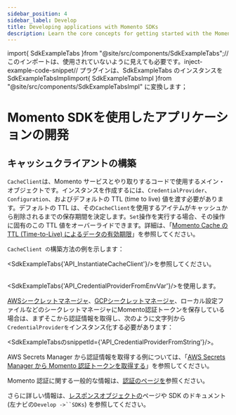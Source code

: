 ```yaml
---
sidebar_position: 4
sidebar_label: Develop
title: Developing applications with Momento SDKs
description: Learn the core concepts for getting started with the Momento SDKs.
---
```


import{ SdkExampleTabs }from "@site/src/components/SdkExampleTabs";// このインポートは、使用されていないように見えても必要です。inject-example-code-snippet// プラグインは、SdkExampleTabs のインスタンスを SdkExampleTabsImplimport{ SdkExampleTabsImpl }from "@site/src/components/SdkExampleTabsImpl" に変換します；

# Momento SDKを使用したアプリケーションの開発



## キャッシュクライアントの構築

`CacheClient`は、Momento サービスとやり取りするコードで使用するメイン・オブジェクトです。インスタンスを作成するには、`CredentialProvider`、`Configuration`、およびデフォルトの TTL (time to live) 値を渡す必要があります。デフォルトの TTL は、その`CacheClient`を使用するアイテムがキャッシュから削除されるまでの保存期間を決定します。`Set`操作を実行する場合、その操作に固有のこの TTL 値をオーバーライドできます。詳細は、「[Momento Cache の TTL (Time-to-Live) によるデータの有効期限](./learn/how-it-works/expire-data-with-ttl)」を参照してください。

`CacheClient の`構築方法の例を示します：

\<SdkExampleTabs{'API_InstantiateCacheClient'}/>を参照してください。

##



\<SdkExampleTabs{'API_CredentialProviderFromEnvVar'}/>を使用します。

[AWSシークレットマネージャ](https://aws.amazon.com/secrets-manager/)、[GCPシークレットマネージャ](https://cloud.google.com/secret-manager)、ローカル設定ファイルなどのシークレットマネージャにMomento認証トークンを保存している場合は、まずそこから認証情報を取得し、次のように文字列から`CredentialProviderを`インスタンス化する必要があります：

\<SdkExampleTabsのsnippetId={'API_CredentialProviderFromString'}/>。

AWS Secrets Manager から認証情報を取得する例については、「[AWS Secrets Manager から Momento 認証トークンを取得する](./develop/integrations/aws-secrets-manager)」を参照してください。

Momento 認証に関する一般的な情報は、[認証のページを](./develop/authentication)参照ください。

さらに詳しい情報は、[レスポンスオブジェクトの](./develop/api-reference/response-objects)ページや SDK のドキュメント (左ナビの`Develop ->``SDKs`) を参照してください。
